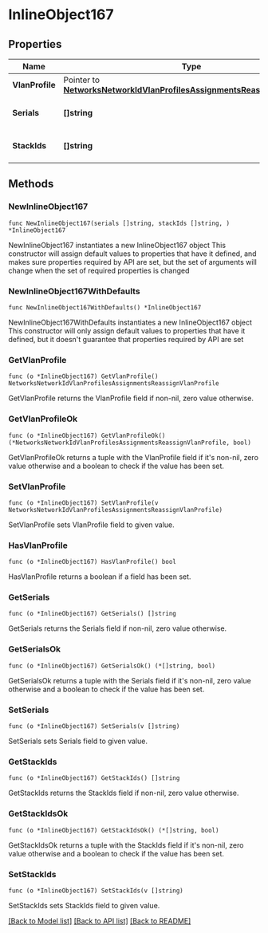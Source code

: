 # InlineObject167

## Properties

Name | Type | Description | Notes
------------ | ------------- | ------------- | -------------
**VlanProfile** | Pointer to [**NetworksNetworkIdVlanProfilesAssignmentsReassignVlanProfile**](NetworksNetworkIdVlanProfilesAssignmentsReassignVlanProfile.md) |  | [optional] 
**Serials** | **[]string** | Array of Device Serials | 
**StackIds** | **[]string** | Array of Switch Stack IDs | 

## Methods

### NewInlineObject167

`func NewInlineObject167(serials []string, stackIds []string, ) *InlineObject167`

NewInlineObject167 instantiates a new InlineObject167 object
This constructor will assign default values to properties that have it defined,
and makes sure properties required by API are set, but the set of arguments
will change when the set of required properties is changed

### NewInlineObject167WithDefaults

`func NewInlineObject167WithDefaults() *InlineObject167`

NewInlineObject167WithDefaults instantiates a new InlineObject167 object
This constructor will only assign default values to properties that have it defined,
but it doesn't guarantee that properties required by API are set

### GetVlanProfile

`func (o *InlineObject167) GetVlanProfile() NetworksNetworkIdVlanProfilesAssignmentsReassignVlanProfile`

GetVlanProfile returns the VlanProfile field if non-nil, zero value otherwise.

### GetVlanProfileOk

`func (o *InlineObject167) GetVlanProfileOk() (*NetworksNetworkIdVlanProfilesAssignmentsReassignVlanProfile, bool)`

GetVlanProfileOk returns a tuple with the VlanProfile field if it's non-nil, zero value otherwise
and a boolean to check if the value has been set.

### SetVlanProfile

`func (o *InlineObject167) SetVlanProfile(v NetworksNetworkIdVlanProfilesAssignmentsReassignVlanProfile)`

SetVlanProfile sets VlanProfile field to given value.

### HasVlanProfile

`func (o *InlineObject167) HasVlanProfile() bool`

HasVlanProfile returns a boolean if a field has been set.

### GetSerials

`func (o *InlineObject167) GetSerials() []string`

GetSerials returns the Serials field if non-nil, zero value otherwise.

### GetSerialsOk

`func (o *InlineObject167) GetSerialsOk() (*[]string, bool)`

GetSerialsOk returns a tuple with the Serials field if it's non-nil, zero value otherwise
and a boolean to check if the value has been set.

### SetSerials

`func (o *InlineObject167) SetSerials(v []string)`

SetSerials sets Serials field to given value.


### GetStackIds

`func (o *InlineObject167) GetStackIds() []string`

GetStackIds returns the StackIds field if non-nil, zero value otherwise.

### GetStackIdsOk

`func (o *InlineObject167) GetStackIdsOk() (*[]string, bool)`

GetStackIdsOk returns a tuple with the StackIds field if it's non-nil, zero value otherwise
and a boolean to check if the value has been set.

### SetStackIds

`func (o *InlineObject167) SetStackIds(v []string)`

SetStackIds sets StackIds field to given value.



[[Back to Model list]](../README.md#documentation-for-models) [[Back to API list]](../README.md#documentation-for-api-endpoints) [[Back to README]](../README.md)



